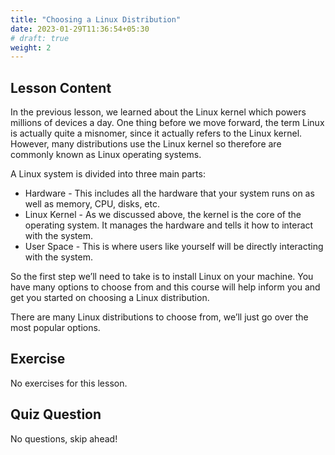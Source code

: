 ```yaml
---
title: "Choosing a Linux Distribution"
date: 2023-01-29T11:36:54+05:30
# draft: true
weight: 2
---
```


## Lesson Content

In the previous lesson, we learned about the Linux kernel which powers millions of devices a day. One thing before we move forward, the term Linux is actually quite a misnomer, since it actually refers to the Linux kernel. However, many distributions use the Linux kernel so therefore are commonly known as Linux operating systems. 

A Linux system is divided into three main parts:

*   Hardware - This includes all the hardware that your system runs on as well as memory, CPU, disks, etc.
*   Linux Kernel - As we discussed above, the kernel is the core of the operating system. It manages the hardware and tells it how to interact with the system.
*   User Space - This is where users like yourself will be directly interacting with the system.

So the first step we’ll need to take is to install Linux on your machine. You have many options to choose from and this course will help inform you and get you started on choosing a Linux distribution. 

There are many Linux distributions to choose from, we’ll just go over the most popular options. 


## Exercise

No exercises for this lesson.

## Quiz Question

No questions, skip ahead!
